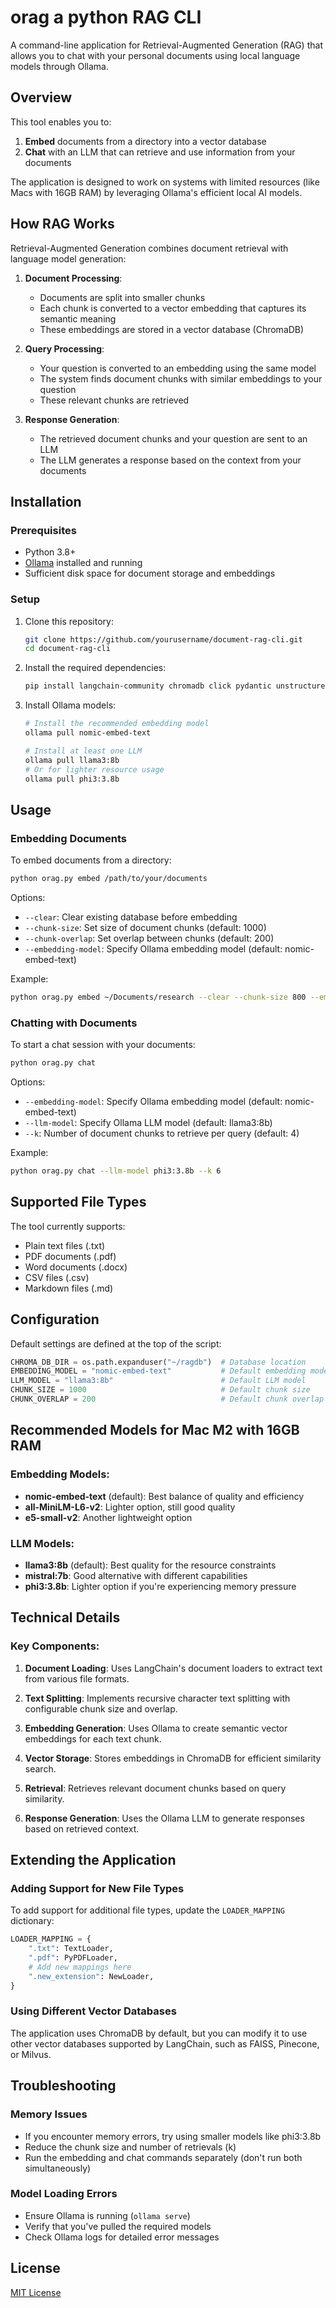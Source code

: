 # orag a python RAG CLI

A command-line application for Retrieval-Augmented Generation (RAG) that allows you to chat with your personal documents using local language models through Ollama.

## Overview

This tool enables you to:

1. **Embed** documents from a directory into a vector database
2. **Chat** with an LLM that can retrieve and use information from your documents

The application is designed to work on systems with limited resources (like Macs with 16GB RAM) by leveraging Ollama's efficient local AI models.

## How RAG Works

Retrieval-Augmented Generation combines document retrieval with language model generation:

1. **Document Processing**:
   - Documents are split into smaller chunks
   - Each chunk is converted to a vector embedding that captures its semantic meaning
   - These embeddings are stored in a vector database (ChromaDB)

2. **Query Processing**:
   - Your question is converted to an embedding using the same model
   - The system finds document chunks with similar embeddings to your question
   - These relevant chunks are retrieved

3. **Response Generation**:
   - The retrieved document chunks and your question are sent to an LLM
   - The LLM generates a response based on the context from your documents

## Installation

### Prerequisites

- Python 3.8+
- [Ollama](https://ollama.ai/) installed and running
- Sufficient disk space for document storage and embeddings

### Setup

1. Clone this repository:
   ```bash
   git clone https://github.com/yourusername/document-rag-cli.git
   cd document-rag-cli
   ```

2. Install the required dependencies:
   ```bash
   pip install langchain-community chromadb click pydantic unstructured pypdf
   ```

3. Install Ollama models:
   ```bash
   # Install the recommended embedding model
   ollama pull nomic-embed-text
   
   # Install at least one LLM
   ollama pull llama3:8b
   # Or for lighter resource usage
   ollama pull phi3:3.8b
   ```

## Usage

### Embedding Documents

To embed documents from a directory:

```bash
python orag.py embed /path/to/your/documents
```

Options:
- `--clear`: Clear existing database before embedding
- `--chunk-size`: Set size of document chunks (default: 1000)
- `--chunk-overlap`: Set overlap between chunks (default: 200)
- `--embedding-model`: Specify Ollama embedding model (default: nomic-embed-text)

Example:
```bash
python orag.py embed ~/Documents/research --clear --chunk-size 800 --embedding-model all-MiniLM-L6-v2
```

### Chatting with Documents

To start a chat session with your documents:

```bash
python orag.py chat
```

Options:
- `--embedding-model`: Specify Ollama embedding model (default: nomic-embed-text)
- `--llm-model`: Specify Ollama LLM model (default: llama3:8b)
- `--k`: Number of document chunks to retrieve per query (default: 4)

Example:
```bash
python orag.py chat --llm-model phi3:3.8b --k 6
```

## Supported File Types

The tool currently supports:
- Plain text files (.txt)
- PDF documents (.pdf)
- Word documents (.docx)
- CSV files (.csv)
- Markdown files (.md)

## Configuration

Default settings are defined at the top of the script:

```python
CHROMA_DB_DIR = os.path.expanduser("~/ragdb")  # Database location
EMBEDDING_MODEL = "nomic-embed-text"           # Default embedding model
LLM_MODEL = "llama3:8b"                        # Default LLM model
CHUNK_SIZE = 1000                              # Default chunk size
CHUNK_OVERLAP = 200                            # Default chunk overlap
```

## Recommended Models for Mac M2 with 16GB RAM

### Embedding Models:
- **nomic-embed-text** (default): Best balance of quality and efficiency
- **all-MiniLM-L6-v2**: Lighter option, still good quality
- **e5-small-v2**: Another lightweight option

### LLM Models:
- **llama3:8b** (default): Best quality for the resource constraints
- **mistral:7b**: Good alternative with different capabilities
- **phi3:3.8b**: Lighter option if you're experiencing memory pressure

## Technical Details

### Key Components:

1. **Document Loading**: Uses LangChain's document loaders to extract text from various file formats.

2. **Text Splitting**: Implements recursive character text splitting with configurable chunk size and overlap.

3. **Embedding Generation**: Uses Ollama to create semantic vector embeddings for each text chunk.

4. **Vector Storage**: Stores embeddings in ChromaDB for efficient similarity search.

5. **Retrieval**: Retrieves relevant document chunks based on query similarity.

6. **Response Generation**: Uses the Ollama LLM to generate responses based on retrieved context.

## Extending the Application

### Adding Support for New File Types

To add support for additional file types, update the `LOADER_MAPPING` dictionary:

```python
LOADER_MAPPING = {
    ".txt": TextLoader,
    ".pdf": PyPDFLoader,
    # Add new mappings here
    ".new_extension": NewLoader,
}
```

### Using Different Vector Databases

The application uses ChromaDB by default, but you can modify it to use other vector databases supported by LangChain, such as FAISS, Pinecone, or Milvus.

## Troubleshooting

### Memory Issues
- If you encounter memory errors, try using smaller models like phi3:3.8b
- Reduce the chunk size and number of retrievals (k)
- Run the embedding and chat commands separately (don't run both simultaneously)

### Model Loading Errors
- Ensure Ollama is running (`ollama serve`)
- Verify that you've pulled the required models
- Check Ollama logs for detailed error messages

## License

[MIT License](LICENSE)

